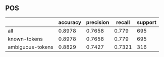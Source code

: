 
## POS

|                  | accuracy | precision | recall | support |
|------------------|----------|-----------|--------|---------|
| all              | 0.8978   | 0.7658    | 0.779  | 695     |
| known-tokens     | 0.8978   | 0.7658    | 0.779  | 695     |
| ambiguous-tokens | 0.8829   | 0.7427    | 0.7321 | 316     |

